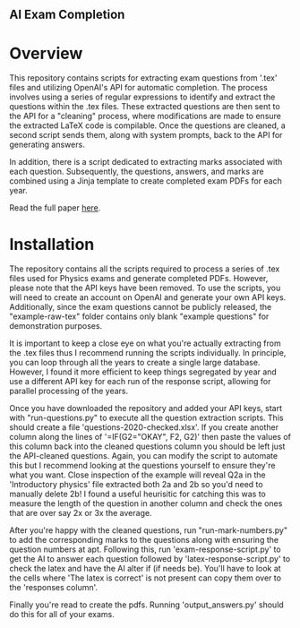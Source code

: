 ## AI Exam Completion

# Overview

This repository contains scripts for extracting exam questions from '.tex' files and utilizing OpenAI's API for automatic completion. The process involves using a series of regular expressions to identify and extract the questions within the .tex files. These extracted questions are then sent to the API for a "cleaning" process, where modifications are made to ensure the extracted LaTeX code is compilable. Once the questions are cleaned, a second script sends them, along with system prompts, back to the API for generating answers.

In addition, there is a script dedicated to extracting marks associated with each question. Subsequently, the questions, answers, and marks are combined using a Jinja template to create completed exam PDFs for each year.

Read the full paper [here](https://arxiv.org/abs/2306.15609).

# Installation

The repository contains all the scripts required to process a series of .tex files used for Physics exams and generate completed PDFs. However, please note that the API keys have been removed. To use the scripts, you will need to create an account on OpenAI and generate your own API keys. Additionally, since the exam questions cannot be publicly released, the "example-raw-tex" folder contains only blank "example questions" for demonstration purposes.

It is important to keep a close eye on what you're actually extracting from the .tex files thus I recommend running the scripts individually. In principle, you can loop through all the years to create a single large database. However, I found it more efficient to keep things segregated by year and use a different API key for each run of the response script, allowing for parallel processing of the years. 

Once you have downloaded the repository and added your API keys, start with "run-questions.py" to execute all the question extraction scripts. This should create a file 'questions-2020-checked.xlsx'. If you create another column along the lines of '=IF(G2="OKAY", F2, G2)' then paste the values of this column back into the cleaned questions column you should be left just the API-cleaned questions. Again, you can modify the script to automate this but I recommend looking at the questions yourself to ensure they're what you want. Close inspection of the example will reveal Q2a in the 'Introductory physics' file extracted both 2a and 2b so you'd need to manually delete 2b! I found a useful heurisitic for catching this was to measure the length of the question in another column and check the ones that are over say 2x or 3x the average.

After you're happy with the cleaned questions, run "run-mark-numbers.py" to add the corresponding marks to the questions along with ensuring the question numbers at apt. Following this, run 'exam-response-script.py' to get the AI to answer each question followed by 'latex-response-script.py' to check the latex and have the AI alter if (if needs be). You'll have to look at the cells where 'The latex is correct' is not present can copy them over to the 'responses column'.

Finally you're read to create the pdfs. Running 'output_answers.py' should do this for all of your exams.





